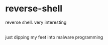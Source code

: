 # reverse-shell
reverse shell. very interesting

<br>
just dipping my feet into malware programming
